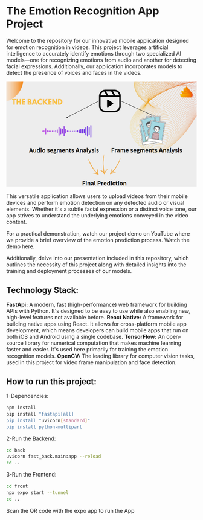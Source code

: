 # The Emotion Recognition App Project

Welcome to the repository for our innovative mobile application designed for emotion recognition in videos. This project leverages artificial intelligence to accurately identify emotions through two specialized AI models—one for recognizing emotions from audio and another for detecting facial expressions. Additionally, our application incorporates models to detect the presence of voices and faces in the videos.

![alt text](<first sep.png>)

This versatile application allows users to upload videos from their mobile devices and perform emotion detection on any detected audio or visual elements. Whether it's a subtle facial expression or a distinct voice tone, our app strives to understand the underlying emotions conveyed in the video content.

For a practical demonstration, watch our project demo on YouTube where we provide a brief overview of the emotion prediction process. Watch the demo here.

Additionally, delve into our presentation included in this repository, which outlines the necessity of this project along with detailed insights into the training and deployment processes of our models.

## Technology Stack:

**FastApi:** A modern, fast (high-performance) web framework for building APIs with Python. It's designed to be easy to use while also enabling new, high-level features not available before.
**React Native:** A framework for building native apps using React. It allows for cross-platform mobile app development, which means developers can build mobile apps that run on both iOS and Android using a single codebase.
**TensorFlow:** An open-source library for numerical computation that makes machine learning faster and easier. It's used here primarily for training the emotion recognition models.
**OpenCV:** The leading library for computer vision tasks, used in this project for video frame manipulation and face detection.

## How to run this project:

1-Dependencies:

```bash
npm install
pip install "fastapi[all]
pip install "uvicorn[standard]"
pip install python-multipart
```

2-Run the Backend:

```bash
cd back
uvicorn fast_back.main:app --reload
cd ..
```

3-Run the Frontend:

```bash
cd front
npx expo start --tunnel
cd ..
```

Scan the QR code with the expo app to run the App
